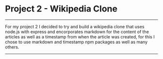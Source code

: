 # Project 2 - Wikipedia Clone
---

For my project 2 I decided to try and build a wikipedia clone that uses node.js with express and encorporates markdown for the content of the articles as well as a timestamp from when the article was created, for this I chose to use markdown and timestamp npm packages as well as many others. 

---
[logo]: /ERD.png "Logo Title Text 2"
